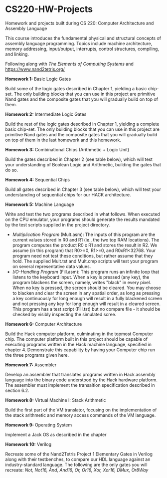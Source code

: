 # CS220-HW-Projects
Homework and projects built during CS 220: Computer Architecture and Assembly Language

This course introduces the fundamental physical and structural concepts of assembly language programming. Topics include machine architecture, memory addressing, input/output, interrupts, control structures, compiling, and linking.

Following along with *The Elements of Computing Systems* and https://www.nand2tetris.org/

**Homework 1:** Basic Logic Gates

Build some of the logic gates described in Chapter 1, yielding a basic
chip-set. The only building blocks that you can use in this project are primitive Nand gates and
the composite gates that you will gradually build on top of them.

**Homework 2:** Intermediate Logic Gates

Build the rest of the logic gates described in Chapter 1, yielding a
complete basic chip-set. The only building blocks that you can use in this project are primitive
Nand gates and the composite gates that you will gradually build on top of them in the last
homework and this homework.

**Homework 3:** Combinational Chips (Arithmetic + Logic Unit)

Build the gates described in Chapter 2 (see table below), which will test your
understanding of Boolean Logic and Arithmetic, building the gates that do so.

**Homework 4:** Sequential Chips

Build all gates described in Chapter 3 (see table below), which will test your
understanding of sequential chips for our HACK architecture.

**Homework 5:** Machine Language

Write and test the two programs described in what follows. When executed on the CPU emulator, your programs should generate the results mandated by the test scripts supplied in the project directory.

- _Multiplication Program_ (Mult.asm):
The inputs of this program are the current values stored in R0 and R1 (ie., the two top RAM locations). The program computes the product R0 x R1 and stores the result in R2. We assume (in this program) that R0>=0, R1>=0, and R0xR1<32768. Your program need not test these conditions, but rather assume that they hold. The supplied Mult.tst and Mult.cmp scripts will test your program on several representative data values.
- _I/O-Handling Program_ (Fill.asm):
This program runs an infinite loop that listens to the keyboard input. When a key is pressed (any key), the program blackens the screen, namely, writes "black" in every pixel. When no key is pressed, the screen should be cleared. You may choose to blacken and clear the screen in any spatial order, as long as pressing a key continuously for long enough will result in a fully blackened screen and not pressing any key for long enough will result in a cleared screen. This program has a test script (Fill.tst) but no compare file - it should be checked by visibly inspecting the simulated scree.

**Homework 6:** Computer Architecture

Build the Hack computer platform, culminating in the topmost Computer chip. The computer platform built in this project should be capable of executing programs written in the Hack machine language, specified in chapter 4. Demonstrate this capability by having your Computer chip run the three programs given here.

**Homework 7:** Assembler

Develop an assembler that translates programs written in Hack assembly language into the binary code understood by the Hack hardware platform. The assembler must implement the transaltion specification described in section 6.2.

**Homework 8:** Virtual Machine I: Stack Arithmetic

Build the first part of the VM translator, focusing on the implementation of the stack arithmetic and memory access commands of the VM language.

**Homework 9:** Operating System

Implement a Jack OS as described in the chapter

**Homework 10:** Verilog

Recreate some of the Nand2Tetris Project 1 Elementary Gates in Verilog along with their testbenches, to compare our HDL language against an industry-standard language. The following are the only gates you will recreate:
*Not, Not16, And, And16, Or, Or16, Xor, Xor16, DMux, Or8Way*
